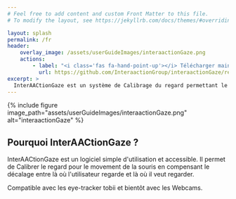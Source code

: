 ```yaml
---
# Feel free to add content and custom Front Matter to this file.
# To modify the layout, see https://jekyllrb.com/docs/themes/#overriding-theme-defaults

layout: splash
permalink: /fr
header:
    overlay_image: /assets/userGuideImages/interaactionGaze.png
    actions:
        - label: "<i class='fas fa-hand-point-up'></i> Télécharger maintenant"
          url: https://github.com/InteraactionGroup/interaactionGaze/releases
excerpt: >
  InterAACtionGaze est un système de Calibrage du regard permettant le déplacement de la souris , libre et évolutif. <br />
---
```


{% include figure image_path="assets/userGuideImages/interaactionGaze.png" alt="interaactionGaze" %}

## Pourquoi InterAACtionGaze ?

InterAACtionGaze est un logiciel simple d'utilisation et accessible.
Il permet de Calibrer le regard pour le movement de la souris en compensant le décalage entre là où l'utilisateur regarde et là où il veut regarder.

Compatible avec les eye-tracker tobii et bientôt avec les Webcams.
